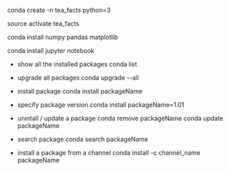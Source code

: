 conda create -n tea_facts python=3

source activate tea_facts

conda install numpy pandas matplotlib

conda install jupyter notebook

* show all the installed packages
conda list

* upgrade all packages
conda upgrade --all

* install package
conda install packageName

* specify package version
conda install packageName=1.01

* unintall / update a package
conda remove packageName
conda update packageName

* search package
conda search packageName

* install a package from a channel
conda install -c channel_name packageName
